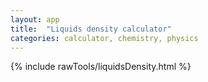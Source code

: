 ```yaml
---
layout: app
title:  "Liquids density calculator"
categories: calculator, chemistry, physics
---
```


{% include rawTools/liquidsDensity.html %}

